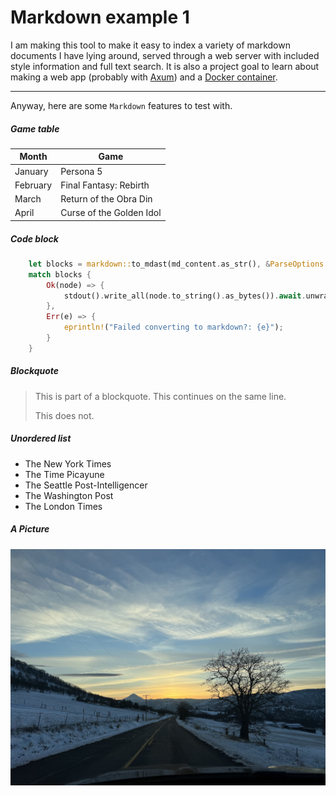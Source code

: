 # Markdown example 1

I am making this tool to make it easy to index a variety of markdown documents I have
lying around, served through a web server with included style information and full
text search. It is also a project goal to learn about making a web app (probably with
[Axum](https://github.com/tokio-rs/axum)) and a [Docker container](https://www.docker.com/).

-----------------

Anyway, here are some `Markdown` features to test with.

##### Game table

| Month    | Game                     |
| -------- | ----------------------   |
| January  | Persona 5                |
| February | Final Fantasy: Rebirth   |
| March    | Return of the Obra Din   |
| April    | Curse of the Golden Idol |


##### Code block

```rust
    let blocks = markdown::to_mdast(md_content.as_str(), &ParseOptions::default());
    match blocks {
        Ok(node) => {
            stdout().write_all(node.to_string().as_bytes()).await.unwrap();
        },
        Err(e) => {
            eprintln!("Failed converting to markdown?: {e}");
        }
    }
```

##### Blockquote

> This is part of a blockquote.
> This continues on the same line.
>
> This does not.

##### Unordered list

* The New York Times
* The Time Picayune
* The Seattle Post-Intelligencer
* The Washington Post
* The London Times

##### A Picture

![sky-box](img-1.jpg)
